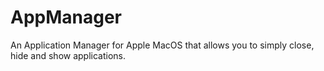 # AppManager
An Application Manager for Apple MacOS that allows you to simply close, hide and show applications.
